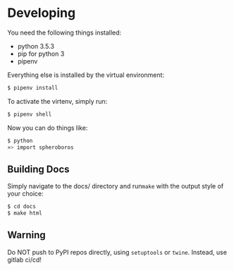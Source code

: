 # Developing
You need the following things installed:
- python 3.5.3
- pip for python 3
- pipenv

Everything else is installed by the virtual environment:
```bash
$ pipenv install
```

To activate the virtenv, simply run:
```bash
$ pipenv shell
```
Now you can do things like:
```bash
$ python
»> import spheroboros
```

## Building Docs
Simply navigate to the docs/ directory and run`make` with the output style of your choice:
```bash
$ cd docs
$ make html
```

## Warning
Do NOT push to PyPI repos directly, using `setuptools` or `twine`.  Instead, use gitlab ci/cd!


